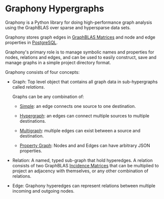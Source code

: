 # Graphony Hypergraphs

Graphony is a Python library for doing high-performance graph analysis
using the GraphBLAS over sparse and hypersparse data sets.

Graphony stores graph edges in [GraphBLAS
Matrices](https://graphegon.github.io/pygraphblas/pygraphblas/index.html#pygraphblas.Matrix)
and node and edge properties in [PostgreSQL](https://postgresql.org).

Graphony's primary role is to manage symbolic names and properties for
nodes, relations and edges, and can be used to easily construct, save
and manage graphs in a simple project directory format.

Graphony consists of four concepts:

  - Graph: Top level object that contains all graph data in
    sub-hypergraphs called *relations*.

    Graphs can be any combination of:

    - [Simple](https://en.wikipedia.org/wiki/Graph_(discrete_mathematics)#Graph):
      an edge connects one source to one destination.

    - [Hypergraph](https://en.wikipedia.org/wiki/Hypergraph): an edges
      can connect multiple sources to multiple destinations.

    - [Multigraph](https://en.wikipedia.org/wiki/Multigraph): multiple
      edges can exist between a source and destination.

    - [Property
      Graph](http://graphdatamodeling.com/Graph%20Data%20Modeling/GraphDataModeling/page/PropertyGraphs.html):
      Nodes and and Edges can have arbitrary JSON properties.

  - Relation: A named, typed sub-graph that hold hyperedges.  A
    relation consists of two GraphBLAS [Incidence
    Matrices](https://en.wikipedia.org/wiki/Incidence_matrix) that can
    be multiplied to project an adjacency with themselves, or any
    other combination of relations.

  - Edge: Graphony hyperedges can represent relations between multiple
    incoming and outgoing nodes.

